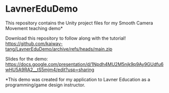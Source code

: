# LavnerEduDemo
This repository contains the Unity project files for my Smooth Camera Movement teaching demo*

Download this repository to follow along with the tutorial!  
https://github.com/kaiway-tang/LavnerEduDemo/archive/refs/heads/main.zip

Slides for the demo:  
https://docs.google.com/presentation/d/1Npdh4MU2M5njk9p9Ay9GUdfu6wHU5A9RA2__tS5mjm4/edit?usp=sharing

*This demo was created for my application to Lavner Education as a programming/game design instructor.
